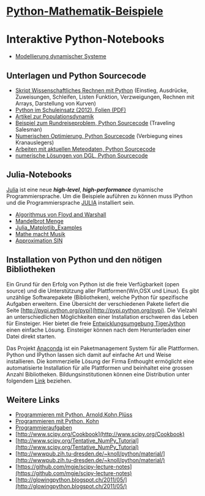 [Python-Mathematik-Beispiele](http://mgje.github.com/Python-Mathematik-Beispiele/)
=============================

# Interaktive Python-Notebooks
- [Modellierung dynamischer Systeme](Python-Notebooks/Modellierung%20dynamischer%20Systeme.ipynb)


## Unterlagen und Python Sourcecode
- [Skript Wissenschaftliches Rechnen mit Python](Skript_Wissenschaftliches_Rechnen_mit_Python_WB_Wetzikon.pdf?raw=true)
(Einstieg, Ausdrücke, Zuweisungen, Schleifen, Listen
Funktion, Verzweigungen, Rechnen mit Arrays, Darstellung von
Kurven)
- [Python im Schuleinsatz (2012), Folien (PDF)](Python_im_Schuleinsatz.pdf?raw=true)
- [Artikel zur Populationsdynamik](Mathematik_Artikel/Populationsdynamik_koerner_Istron6.pdf)
- [Beispiel zum Rundreiseproblem, Python Sourcecode](Python-Beispiele/Rundreise-TSP_FAST) (Traveling Salesman)
- [Numerischen Optimierung, Python Sourcecode](Python-Beispiele/Optimierung) (Verbiegung eines Kranauslegers)
- [Arbeiten mit aktuellen Meteodaten, Python Sourcecode](Python-Beispiele/openMeteoDaten) 
- [numerische Lösungen von DGL, Python Sourcecode](Python-Beispiele/numDGL)  



## Julia-Notebooks
[Julia](http://julialang.org/)  ist eine neue ***high-level***, ___high-performance___ dynamische Programmiersprache. Um die Beispiele auführen zu können muss IPython und die Programmiersprache [JULIA](http://julialang.org/) installiert sein.

- [Algorithmus von Floyd and Warshall](JULIA-Notebooks/Algorithmus%20von%20Floyd%20und%20Warshall.ipynb)
- [Mandelbrot Menge](JULIA-Notebooks/Julia%20Mandelbrot%20Menge.ipynb)
- [Julia_Matplotlib_Examples](JULIA-Notebooks/Julia_Matplotlib_Examples.ipynb)
- [Mathe macht Musik](JULIA-Notebooks/Mathe_macht_Musik.ipynb)
- [Approximation SIN](JULIA-Notebooks/Sin_Approximation.ipynb)

## Installation von Python und den nötigen Bibliotheken
Ein Grund für den Erfolg von Python ist die freie Verfügbarkeit (open source) 
und die Unterstützung aller Plattformen(Win,OSX und Linux). Es gibt unzählige 
Softwarepakete (Bibliotheken), welche Python für spezifische Aufgaben erweitern. 
Eine Übersicht der verschiedenen Pakete liefert die Seite 
[http://pypi.python.org/pypi](http://pypi.python.org/pypi). 
Die Vielzahl an unterschiedlichen Möglichkeiten einer Installation erschweren das 
Leben für Einsteiger. Hier bietet die freie [Entwicklungsumgebung TigerJython](http://jython.tobiaskohn.ch/index-de.html) einen einfache Lösung. Einsteiger können nach dem Herunterladen einer Datei direkt starten.

Das Projekt [Anaconda](http://docs.continuum.io/anaconda/install.html) ist ein Paketmanagement System für
alle Plattformen. Python und IPython lassen sich damit auf einfache Art und Weise installieren.
Die kommerzielle Lösung der Firma Enthought ermöglicht eine automatisierte Installation für 
alle Plattformen und beinhaltet eine grossen Anzahl Bibliotheken. Bildungsinstitutionen 
können eine Distribution unter folgendem [Link](http://www.enthought.com/products/epd_free.php) beziehen.

## Weitere Links
- [Programmieren mit Python, Arnold,Kohn,Plüss](http://www.tigerjython.ch/index.php?inhalt_links=navigation.inc.php&inhalt_mitte=home/home.inc.php)
- [Programmieren mit Python, Kohn](http://jython.tobiaskohn.ch/index-de.html)
- [Programmieraufgaben](http://www.programmieraufgaben.ch/)
- [http://www.scipy.org/Cookbook](http://www.scipy.org/Cookbook)
- [http://www.scipy.org/Tentative_NumPy_Tutorial](http://www.scipy.org/Tentative_NumPy_Tutorial)
- [http://wwwpub.zih.tu-dresden.de/~knoll/python/material/](http://wwwpub.zih.tu-dresden.de/~knoll/python/material/)
- [https://github.com/mgje/scipy-lecture-notes](https://github.com/mgje/scipy-lecture-notes)
- [http://glowingpython.blogspot.ch/2011/05/](http://glowingpython.blogspot.ch/2011/05/)
